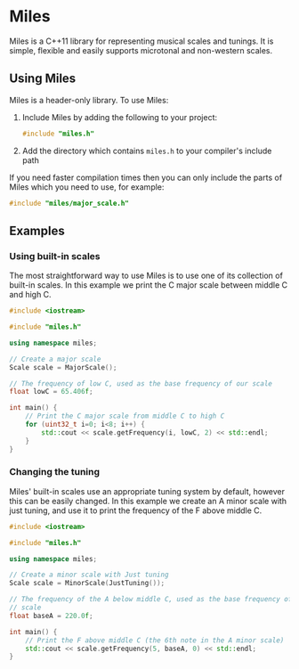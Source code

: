 # Miles

Miles is a C++11 library for representing musical scales and tunings.  It is simple, flexible and easily supports microtonal and non-western scales.

## Using Miles

Miles is a header-only library.  To use Miles:

1. Include Miles by adding the following to your project:
    ```cpp
    #include "miles.h"
    ```

2. Add the directory which contains `miles.h` to your compiler's include path

If you need faster compilation times then you can only include the parts of Miles which you need to use, for example:

```cpp
#include "miles/major_scale.h"
```

## Examples

### Using built-in scales

The most straightforward way to use Miles is to use one of its collection of built-in scales.  In this example we print the C major scale between middle C and high C.

```cpp
#include <iostream>

#include "miles.h"

using namespace miles;

// Create a major scale
Scale scale = MajorScale();

// The frequency of low C, used as the base frequency of our scale
float lowC = 65.406f;

int main() {
    // Print the C major scale from middle C to high C
    for (uint32_t i=0; i<8; i++) {
        std::cout << scale.getFrequency(i, lowC, 2) << std::endl;
    }
}
```

### Changing the tuning

Miles' built-in scales use an appropriate tuning system by default, however this can be easily changed.  In this example we create an A minor scale with just tuning, and use it to print the frequency of the F above middle C.

```cpp
#include <iostream>

#include "miles.h"

using namespace miles;

// Create a minor scale with Just tuning
Scale scale = MinorScale(JustTuning());

// The frequency of the A below middle C, used as the base frequency of our
// scale
float baseA = 220.0f;

int main() {
    // Print the F above middle C (the 6th note in the A minor scale)
    std::cout << scale.getFrequency(5, baseA, 0) << std::endl;
}
```


